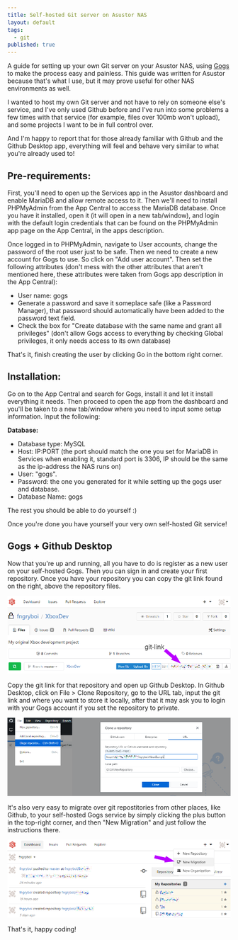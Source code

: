 ```yaml
---
title: Self-hosted Git server on Asustor NAS
layout: default
tags:
  - git
published: true
---
```


A guide for setting up your own Git server on your Asustor NAS, using [Gogs](https://gogs.io) to make the process easy and painless. This guide was written for Asustor because that's what I use, but it may prove useful for other NAS environments as well.

I wanted to host my own Git server and not have to rely on someone else's service, and I've only used Github before and I've run into some problems a few times with that service (for example, files over 100mb won't upload), and some projects I want to be in full control over.

And I'm happy to report that for those already familiar with Github and the Github Desktop app, everything will feel and behave very similar to what you're already used to!

## Pre-requirements:

First, you'll need to open up the Services app in the Asustor dashboard and enable MariaDB and allow remote access to it. Then we'll need to install PHPMyAdmin from the App Central to access the MariaDB database. Once you have it installed, open it (it will open in a new tab/window), and login with the default login credentials that can be found on the PHPMyAdmin app page on the App Central, in the apps description.

Once logged in to PHPMyAdmin, navigate to User accounts, change the password of the root user just to be safe. Then we need to create a new account for Gogs to use. So click on "Add user account". Then set the following attributes (don't mess with the other attributes that aren't mentioned here, these attributes were taken from Gogs app description in the App Central):

- User name: gogs
- Generate a password and save it someplace safe (like a Password Manager), that password should automatically have been added to the password text field.
- Check the box for "Create database with the same name and grant all privileges" (don't allow Gogs access to everything by checking Global privileges, it only needs access to its own database)

That's it, finish creating the user by clicking Go in the bottom right corner.

## Installation: ##

Go on to the App Central and search for Gogs, install it and let it install everything it needs. Then proceed to open the app from the dashboard and you'll be taken to a new tab/window where you need to input some setup information. Input the following:

**Database:**
- Database type: MySQL
- Host: IP:PORT (the port should match the one you set for MariaDB in Services when enabling it, standard port is 3306, IP should be the same as the ip-address the NAS runs on)
- User: "gogs".
- Password: the one you generated for it while setting up the gogs user and database.
- Database Name: gogs

The rest you should be able to do yourself :)

Once you're done you have yourself your very own self-hosted Git service!

## Gogs + Github Desktop

Now that you're up and running, all you have to do is register as a new user on your self-hosted Gogs. Then you can sign in and create your first repository. Once you have your repository you can copy the git link found on the right, above the repository files.

![Git-link location](/assets/images/posts/self-hosted-gogs/git-link.png)

Copy the git link for that repository and open up Github Desktop. In Github Desktop, click on File > Clone Repository, go to the URL tab, input the git link and where you want to store it locally, after that it may ask you to login with your Gogs account if you set the repository to private.

![Git-link in Github Desktop](/assets/images/posts/self-hosted-gogs/clone-repo.png)

It's also very easy to migrate over git repostitories from other places, like Github, to your self-hosted Gogs service by simply clicking the plus button in the top-right corner, and then "New Migration" and just follow the instructions there.

![Git Migration](/assets/images/posts/self-hosted-gogs/migrate-repo.png)

That's it, happy coding!